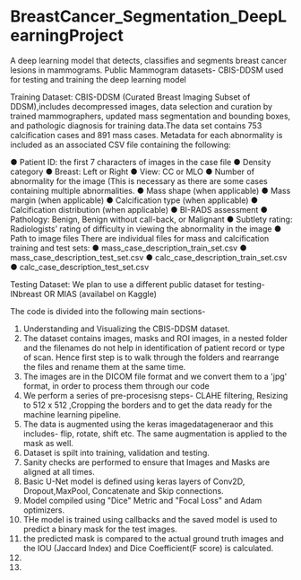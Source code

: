 # BreastCancer_Segmentation_DeepLearningProject
A deep learning model that detects, classifies and segments breast cancer lesions in mammograms.
Public Mammogram datasets- CBIS-DDSM used for testing and training the deep learning model

Training Dataset: CBIS-DDSM (Curated Breast Imaging Subset of DDSM),includes decompressed images, data selection and curation by trained mammographers, updated mass segmentation and bounding boxes, and pathologic diagnosis for training data.The data set contains 753 calcification cases and 891 mass cases.
Metadata for each abnormality is included as an associated CSV file containing the following:

● Patient ID: the first 7 characters of images in the case file 
● Density category 
● Breast: Left or Right 
● View: CC or MLO
● Number of abnormality for the image (This is necessary as there are some cases containing multiple abnormalities. 
● Mass shape (when applicable)
● Mass margin (when applicable) 
● Calcification type (when applicable)
● Calcification distribution (when applicable) 
● BI-RADS assessment
● Pathology: Benign, Benign without call-back, or Malignant
● Subtlety rating: Radiologists’ rating of difficulty in viewing the abnormality in the image
● Path to image files There are individual files for mass and calcification training and test sets: 
● mass_case_description_train_set.csv 
● mass_case_description_test_set.csv
● calc_case_description_train_set.csv 
● calc_case_description_test_set.csv


Testing Dataset: We plan to use a different public dataset for testing-INbreast OR MIAS (availabel on Kaggle)

The code is divided into the following main sections-

1. Understanding and Visualizing the CBIS-DDSM dataset.
2. The dataset contains images, masks and ROI images, in a nested folder and the filenames do not help in identification of patient record or type of scan. Hence first step is to walk through the folders and rearrange the files and rename them at the same time.
3. The images are in the DICOM file format and we convert them to a 'jpg' format, in order to process them through our code
4. We perform a series of pre-procesisng steps- CLAHE filtering, Resizing to 512 x 512 ,Cropping the borders and to get the data ready for the machine learning pipeline.
5. The data is augmented using the keras imagedatageneraor and this includes- flip, rotate, shift etc. The same augmentation is applied to the mask as well.
6. Dataset is spilt into training, validation and testing.
7. Sanity checks are performed to ensure that Images and Masks are aligned at all times.
8. Basic U-Net model is defined using keras layers of Conv2D, Dropout,MaxPool, Concatenate and Skip connections.
9. Model compiled using "Dice" Metric and "Focal Loss" and Adam optimizers.
10. THe model is trained using callbacks and the saved model is used to predict a binary mask for the test images.
11. the predicted mask is compared to the actual ground truth images and the IOU (Jaccard Index) and Dice Coefficient(F score) is calculated.
12. 
13. 
